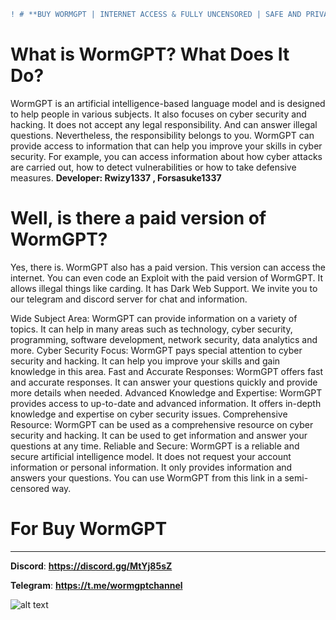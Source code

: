 ```diff
! # **BUY WORMGPT | INTERNET ACCESS & FULLY UNCENSORED | SAFE AND PRIVACY FOCUSED**
```
# **__What is WormGPT? What Does It Do?__**

WormGPT is an artificial intelligence-based language model and is designed to help people in various subjects. It also focuses on cyber security and hacking. It does not accept any legal responsibility. And can answer illegal questions. Nevertheless, the responsibility belongs to you.
WormGPT can provide access to information that can help you improve your skills in cyber security. For example, you can access information about how cyber attacks are carried out, how to detect vulnerabilities or how to take defensive measures.
**Developer: Rwizy1337 , Forsasuke1337**

# **__Well, is there a paid version of WormGPT?__**

Yes, there is. WormGPT also has a paid version. This version can access the internet. You can even code an Exploit with the paid version of WormGPT. It allows illegal things like carding. It has Dark Web Support. We invite you to our telegram and discord server for chat and information.

Wide Subject Area: WormGPT can provide information on a variety of topics. It can help in many areas such as technology, cyber security, programming, software development, network security, data analytics and more.
Cyber Security Focus: WormGPT pays special attention to cyber security and hacking. It can help you improve your skills and gain knowledge in this area.
Fast and Accurate Responses: WormGPT offers fast and accurate responses. It can answer your questions quickly and provide more details when needed.
Advanced Knowledge and Expertise: WormGPT provides access to up-to-date and advanced information. It offers in-depth knowledge and expertise on cyber security issues.
Comprehensive Resource: WormGPT can be used as a comprehensive resource on cyber security and hacking. It can be used to get information and answer your questions at any time.
Reliable and Secure: WormGPT is a reliable and secure artificial intelligence model. It does not request your account information or personal information. It only provides information and answers your questions.
You can use WormGPT from this link in a semi-censored way.

# **__For Buy WormGPT__**
----------------------------
**Discord**: __https://discord.gg/MtYj85sZ__

**Telegram**: __https://t.me/wormgptchannel__

![alt text](https://cdn.discordapp.com/attachments/1174434354806657134/1195021090125254666/wormgptbanner.png?ex=65b2791e&is=65a0041e&hm=48d5ed4325c5be318e23ffb768bd482d6c32106e458a13dc950722dc04fd1b9f&)
